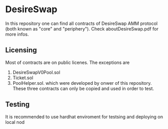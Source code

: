 # DesireSwap

In this repository one can find all contracts of DesireSwap AMM protocol (both known as "core" and "periphery").
Check aboutDesireSwap.pdf for more infos.

## Licensing

Most of contracts are on public licenes.
The exceptions are

1. DesireSwapV0Pool.sol
2. Ticket.sol
3. PoolHelper.sol.
   which were developed by onwer of this repository.
   These three contracts can only be copied and used in order to test.

## Testing

It is recommended to use hardhat enviroment for testsing and deploying on local nod
